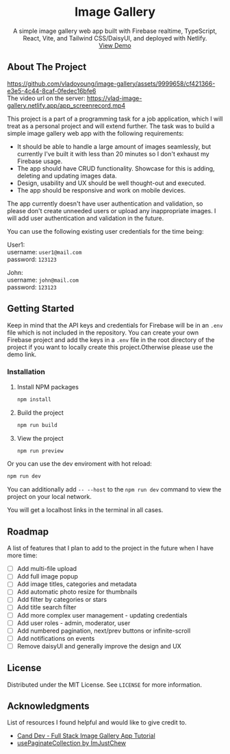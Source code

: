 <div align="center">

  <h1 align="center">Image Gallery</h1>

  <p align="center">
      A simple image gallery web app built with Firebase realtime, TypeScript, React, Vite, and Tailwind CSS/DaisyUI, and deployed with Netlify.
    <br />
    <a href="https://vlad-image-gallery.netlify.app/">View Demo</a>
  </p>
</div>

<!-- ABOUT THE PROJECT -->
## About The Project

https://github.com/vladoyoung/image-gallery/assets/9999658/cf421366-e3e5-4c44-8caf-0fedec16bfe6
<br/>
The video url on the server: https://vlad-image-gallery.netlify.app/app_screenrecord.mp4

This project is a part of a programming task for a job application, which I will treat as a personal project and will extend further. The task was to build a simple image gallery web app with the following requirements:

* It should be able to handle a large amount of images seamlessly, but currently I've built it with less than 20 minutes so I don't exhaust my Firebase usage.
* The app should have CRUD functionality. Showcase for this is adding, deleting and updating images data.
* Design, usability and UX should be well thought-out and executed.
* The app should be responsive and work on mobile devices.

The app currently doesn't have user authentication and validation, so please don't create unneeded users or upload any inappropriate images. I will add user authentication and validation in the future.

You can use the following existing user credentials for the time being:

User1:
<br/>
username: `user1@mail.com`
<br/>
password: `123123`

John:
<br/>
username: `john@mail.com`
<br/>
password: `123123`

<!-- GETTING STARTED -->
## Getting Started

Keep in mind that the API keys and credentials for Firebase will be in an `.env` file which is not included in the repository. You can create your own Firebase project and add the keys in a `.env` file in the root directory of the project if you want to locally create this project.Otherwise please use the demo link.

### Installation

1. Install NPM packages
   ```sh
   npm install
   ```
2. Build the project
   ```sh
   npm run build
   ```
3. View the project
   ```sh
   npm run preview
   ```

Or you can use the dev enviroment with hot reload:
   ```sh
   npm run dev
   ```

You can additionally add  `-- --host` to the `npm run dev` command to view the project on your local network.

You will get a localhost links in the terminal in all cases.

<!-- ROADMAP -->
## Roadmap

A list of features that I plan to add to the project in the future when I have more time:

- [ ] Add multi-file upload
- [ ] Add full image popup
- [ ] Add image titles, categories and metadata
- [ ] Add automatic photo resize for thumbnails
- [ ] Add filter by categories or stars
- [ ] Add title search filter
- [ ] Add more complex user management - updating credentials
- [ ] Add user roles - admin, moderator, user
- [ ] Add numbered pagination, next/prev buttons or infinite-scroll
- [ ] Add notifications on events
- [ ] Remove daisyUI and generally improve the design and UX

<!-- LICENSE -->
## License

Distributed under the MIT License. See `LICENSE` for more information.

<!-- ACKNOWLEDGMENTS -->
## Acknowledgments

List of  resources I found helpful and would like to give credit to.

* [Cand Dev - Full Stack Image Gallery App Tutorial](https://youtu.be/7mUnGh4XRek)
* [usePaginateCollection by ImJustChew](https://github.com/ImJustChew/usePaginateCollection)
